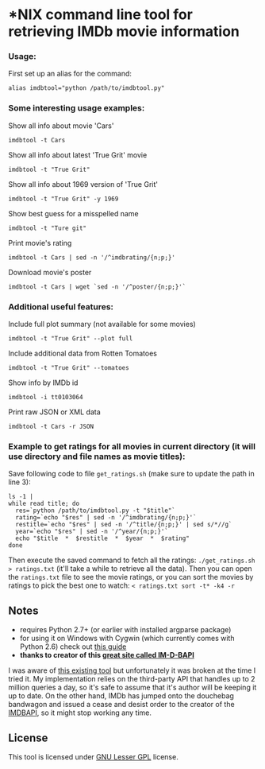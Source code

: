 *NIX command line tool for retrieving IMDb movie information
============================================================

### Usage:

First set up an alias for the command:

    alias imdbtool="python /path/to/imdbtool.py"

### Some interesting usage examples:

Show all info about movie 'Cars'

    imdbtool -t Cars

Show all info about latest 'True Grit' movie

    imdbtool -t "True Grit"
    
Show all info about 1969 version of 'True Grit'

    imdbtool -t "True Grit" -y 1969
    
Show best guess for a misspelled name

    imdbtool -t "Ture git"
    
Print movie's rating

    imdbtool -t Cars | sed -n '/^imdbrating/{n;p;}'
    
Download movie's poster

    imdbtool -t Cars | wget `sed -n '/^poster/{n;p;}'`

    
### Additional useful features:

Include full plot summary (not available for some movies)

    imdbtool -t "True Grit" --plot full
    
Include additional data from Rotten Tomatoes

    imdbtool -t "True Grit" --tomatoes

Show info by IMDb id

    imdbtool -i tt0103064
    
Print raw JSON or XML data

    imdbtool -t Cars -r JSON
    

### Example to get ratings for all movies in current directory (it will use directory and file names as movie titles):

Save following code to file `get_ratings.sh` (make sure to update the path in line 3):

    ls -1 | 
    while read title; do
      res=`python /path/to/imdbtool.py -t "$title"`
      rating=`echo "$res" | sed -n '/^imdbrating/{n;p;}'`
      restitle=`echo "$res" | sed -n '/^title/{n;p;}' | sed s/*//g`
      year=`echo "$res" | sed -n '/^year/{n;p;}'`
      echo "$title  *  $restitle  *  $year  *  $rating"
    done

Then execute the saved command to fetch all the ratings: `./get_ratings.sh > ratings.txt`
(it'll take a while to retrieve all the data). Then you can open the `ratings.txt` file to see the movie ratings, or you can sort the movies by ratings to pick the best one to watch: `< ratings.txt sort -t* -k4 -r`
    
    
## Notes ##

 - requires Python 2.7+ (or earlier with installed argparse package)
 - for using it on Windows with Cygwin (which currently comes with Python 2.6) check out [this guide][cyg27]
 - **thanks to creator of this [great site called IM-D-BAPI][imdbapi]**
 
I was aware of [this existing tool][fetcher] but unfortunately it was broken at the time I tried it. My implementation relies on the third-party API that handles up to 2 million queries a day, so it's safe to assume that it's author will be keeping it up to date. 
On the other hand, IMDb has jumped onto the douchebag bandwagon and issued a cease and desist order to the creator of the [IMDBAPI][imdbapi], so it might stop working any time.


## License ##

This tool is licensed under [GNU Lesser GPL][lgpl] license.


[imdbapi]: http://www.omdbapi.com
[cyg27]: http://www.tux.org/~mayer/cygwin/python/index.html
[fetcher]: http://www.mutexes.org/imdb-movie-fetcher/
[lgpl]: http://www.gnu.org/licenses/lgpl.html
